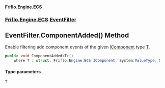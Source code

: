 #### [Friflo.Engine.ECS](index.md 'index')
### [Friflo.Engine.ECS](Friflo.Engine.ECS.md 'Friflo.Engine.ECS').[EventFilter](EventFilter.md 'Friflo.Engine.ECS.EventFilter')

## EventFilter.ComponentAdded<T>() Method

Enable filtering add component events of the given [IComponent](IComponent.md 'Friflo.Engine.ECS.IComponent') type [T](EventFilter.ComponentAdded_T_().md#Friflo.Engine.ECS.EventFilter.ComponentAdded_T_().T 'Friflo.Engine.ECS.EventFilter.ComponentAdded<T>().T').

```csharp
public void ComponentAdded<T>()
    where T : struct, Friflo.Engine.ECS.IComponent, System.ValueType, System.ValueType;
```
#### Type parameters

<a name='Friflo.Engine.ECS.EventFilter.ComponentAdded_T_().T'></a>

`T`